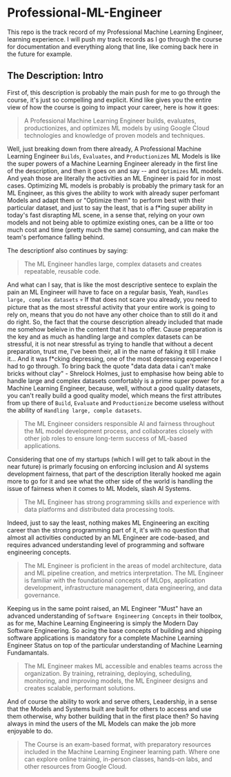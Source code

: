 # Professional-ML-Engineer
This repo is the track record of my Professional Machine Learning Engineer, learning experience. I will push my track records as I go through the course for documentation and everything along that line, like coming back here in the future for example.


## The Description: Intro
First of, this description is probably the main push for me to go through the course, it's just so compelling and explicit. Kind like gives you the entire view of how the course is going to impact your career, here is how it goes:
> A Professional Machine Learning Engineer builds, evaluates, productionizes, and optimizes ML models by using Google Cloud technologies and knowledge of proven models and techniques.

Well, just breaking down from there already, A Professional Machine Learning Engineer `Builds`, `Evaluates`, and `Productionizes` ML Models is like the super powers of a Machine Learning Engineer aleready in the first line of the description, and then it goes on and say -- and `Optimizes` ML models. And yeah those are literally the activities an ML Engineer is paid for in most cases. Optimizing ML models is probably is probably the primary task for an ML Engineer, as this gives the ability to work with already super perfomant Models and adapt them or "Optimize them" to perform best with their particular dataset, and just to say the least, that is a f*ing super ability in today's fast disrapting ML scene, in a sense that, relying on your own models and not being able to optimize existing ones, can be a litte or too much cost and time (pretty much the same) consuming, and can make the team's perfomance falling behind.

The descriptionf also continues by saying:
> The ML Engineer handles large, complex datasets and creates repeatable, reusable code.

And what can I say, that is like the most descriptive sentece to explain the pain an ML Engineer will have to face on a regular basis, 
Yeah, `Handles large, complex datasets` 💀 If that does not scare you already, you need to picture that as the most stressful activity that your entire work is going to rely on, means that you do not have any other choice than to still do it and do right. So, the fact that the course description already included that made me somehow beleive in the content that it has to offer. Cause preparation is the key and as much as handling large and complex datasets can be stressful, it is not near stressful as trying to handle that without a decent preparation, trust me, I've been their, all in the name of faking it till I make it... And it was f*cking depressing, one of the most depressing experience I had to go through. To bring back the quote "data data data i can't make bricks without clay" - Shrelock Holmes, just to emphasise how being able to handle large and complex datasets comfortably is a prime super power for a Machine Learning Engineer, because, well, without a good quality datasets, you can't really build a good quality model, which means the first attributes from up there of `Build`, `Evaluate` and `Productionize` become useless without the ability of `Handling large, comple datasets`.

> The ML Engineer considers responsible AI and fairness throughout the ML model development process, and collaborates closely with other job roles to ensure long-term success of ML-based applications.

Considering that one of my startups (which I will get to talk about in the near future) is primarly focusing on enforcing inclusion and AI systems development fairness, that part of the description literally hooked me again more to go for it and see what the other side of the world is handling the issue of fairness when it comes to ML Models, slash AI Systems.

> The ML Engineer has strong programming skills and experience with data platforms and distributed data processing tools.

Indeed, just to say the least, nothing makes ML Engineering an exciting career than the strong programming part of it, it's with no question that almost all activities conducted by an ML Engineer are code-based, and requires advanced understanding level of programming and software engineering concepts.

> The ML Engineer is proficient in the areas of model architecture, data and ML pipeline creation, and metrics interpretation. The ML Engineer is familiar with the foundational concepts of MLOps, application development, infrastructure management, data engineering, and data governance.

Keeping us in the same point raised, an ML Engineer "Must" have an advanced understanding of `Software Engineering Concepts` in their toolbox, as for me, Machine Learning Engineering is simply the Modern Day Software Engineering. So acing the base concepts of building and shipping software applications is mandatory for a complete Machine Learning Engineer Status on top of the particular understanding of Machine Learning Fundamantals.

> The ML Engineer makes ML accessible and enables teams across the organization. By training, retraining, deploying, scheduling, monitoring, and improving models, the ML Engineer designs and creates scalable, performant solutions.

And of course the ability to work and serve others, Leadership, in a sense that the Models and Systems built are built for others to access and use them otherwise, why bother building that in the first place then? So having always in mind the users of the ML Models can make the job more enjoyable to do. 

> The Course is an exam-based format, with preparatory resources included in the Machine Learning Engineer learning path. Where one can explore online training, in-person classes, hands-on labs, and other resources from Google Cloud.
